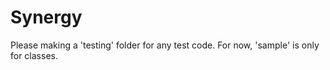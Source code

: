 # Synergy

Please making a 'testing' folder for any test code. For now, 'sample' is only for classes.
